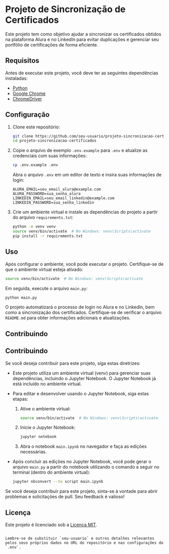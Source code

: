 # Projeto de Sincronização de Certificados

Este projeto tem como objetivo ajudar a sincronizar os certificados obtidos na plataforma Alura e no LinkedIn para evitar duplicações e gerenciar seu portfólio de certificações de forma eficiente.

## Requisitos

Antes de executar este projeto, você deve ter as seguintes dependências instaladas:

- [Python](https://www.python.org/downloads/)
- [Google Chrome](https://www.google.com/chrome/)
- [ChromeDriver](https://sites.google.com/chromium.org/driver/)

## Configuração

1. Clone este repositório:

   ```bash
   git clone https://github.com/seu-usuario/projeto-sincronizacao-certificados.git
   cd projeto-sincronizacao-certificados
   ```

2. Copie o arquivo de exemplo `.env.example` para `.env` e atualize as credenciais com suas informações:

   ```bash
   cp .env.example .env
   ```

   Abra o arquivo `.env` em um editor de texto e insira suas informações de login:

   ```
   ALURA_EMAIL=seu_email_alura@example.com
   ALURA_PASSWORD=sua_senha_alura
   LINKEDIN_EMAIL=seu_email_linkedin@example.com
   LINKEDIN_PASSWORD=sua_senha_linkedin
   ```

3. Crie um ambiente virtual e instale as dependências do projeto a partir do arquivo `requirements.txt`:

   ```bash
   python -m venv venv
   source venv/bin/activate  # No Windows: venv\Scripts\activate
   pip install -r requirements.txt
   ```

## Uso

Após configurar o ambiente, você pode executar o projeto. Certifique-se de que o ambiente virtual esteja ativado:

```bash
source venv/bin/activate  # No Windows: venv\Scripts\activate
```

Em seguida, execute o arquivo `main.py`:

```bash
python main.py
```

O projeto automatizará o processo de login no Alura e no LinkedIn, bem como a sincronização dos certificados. Certifique-se de verificar o arquivo `README.md` para obter informações adicionais e atualizações.

## Contribuindo

## Contribuindo

Se você deseja contribuir para este projeto, siga estas diretrizes:

- Este projeto utiliza um ambiente virtual (venv) para gerenciar suas dependências, incluindo o Jupyter Notebook. O Jupyter Notebook já está incluído no ambiente virtual.

- Para editar e desenvolver usando o Jupyter Notebook, siga estas etapas:

  1. Ative o ambiente virtual:
     ```bash
     source venv/bin/activate  # No Windows: venv\Scripts\activate
     ```
  2. Inicie o Jupyter Notebook:
     ```bash
     jupyter notebook
     ```
  3. Abra o notebook `main.ipynb` no navegador e faça as edições necessárias.

- Após concluir as edições no Jupyter Notebook, você pode gerar o arquivo `main.py` a partir do notebook utilizando o comando a seguir no terminal (dentro do ambiente virtual):
  ```bash
  jupyter nbconvert --to script main.ipynb
  ```

Se você deseja contribuir para este projeto, sinta-se à vontade para abrir problemas e solicitações de pull. Seu feedback é valioso!

## Licença

Este projeto é licenciado sob a [Licença MIT](LICENSE).

```

Lembre-se de substituir `seu-usuario` e outros detalhes relevantes pelos seus próprios dados no URL do repositório e nas configurações do `.env`.
```
